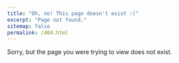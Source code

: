 ```yaml
---
title: "Oh, no! This page doesn't exist :("
excerpt: "Page not found."
sitemap: false
permalink: /404.html
---
```


Sorry, but the page you were trying to view does not exist.

<div>
    <style>
        img, #quote, #comment-cat {
            display: block;
            margin-left: auto;
            margin-right: auto;
        }
    </style>
</div>
